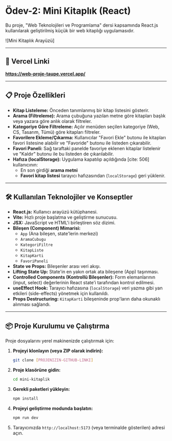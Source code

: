 # Ödev-2: Mini Kitaplık (React)

Bu proje, "Web Teknolojileri ve Programlama" dersi kapsamında React.js kullanılarak geliştirilmiş küçük bir web kitaplığı uygulamasıdır.

![Mini Kitaplık Arayüzü]

---

## 🚀 Vercel Linki


**https://web-proje-taupe.vercel.app/**

---

## 📋 Proje Özellikleri

* **Kitap Listeleme:** Önceden tanımlanmış bir kitap listesini gösterir.
* **Arama (Filtreleme):** Arama çubuğuna yazılan metne göre kitapları başlık veya yazara göre anlık olarak filtreler.
* **Kategoriye Göre Filtreleme:** Açılır menüden seçilen kategoriye (Web, CS, Tasarım, Tümü) göre kitapları filtreler.
* **Favorilere Ekleme/Çıkarma:** Kullanıcılar "Favori Ekle" butonu ile kitapları favori listesine alabilir ve "Favoride" butonu ile listeden çıkarabilir.
* **Favori Paneli:** Sağ taraftaki panelde favoriye eklenen kitaplar listelenir ve "Kaldır" butonu ile bu listeden de çıkarılabilir.
* **Hafıza (localStorage):** Uygulama kapatılıp açıldığında [cite: 506] kullanıcının:
    * En son girdiği **arama metni**
    * **Favori kitap listesi**
    tarayıcı hafızasından (`localStorage`) geri yüklenir.

---

## 🛠️ Kullanılan Teknolojiler ve Konseptler

* **React.js:** Kullanıcı arayüzü kütüphanesi.
* **Vite:** Hızlı proje başlatma ve geliştirme sunucusu.
* **JSX:** JavaScript ve HTML'i birleştiren söz dizimi.
* **Bileşen (Component) Mimarisi:**
    * `App` (Ana bileşen, state'lerin merkezi)
    * `AramaCubugu`
    * `KategoriFiltre`
    * `KitapListe`
    * `KitapKarti`
    * `FavoriPaneli`
* **State ve Props:** Bileşenler arası veri akışı.
* **Lifting State Up:** State'in en yakın ortak ata bileşene (App) taşınması.
* **Controlled Components (Kontrollü Bileşenler):** Form elemanlarının (input, select) değerlerinin React state'i tarafından kontrol edilmesi.
* **useEffect Hook:** Tarayıcı hafızasına (`localStorage`) veri yazma gibi yan etkileri (side-effects) yönetmek için kullanıldı.
* **Props Destructuring:** `KitapKarti` bileşeninde prop'ların daha okunaklı alınması sağlandı.

---

## 📦 Proje Kurulumu ve Çalıştırma

Proje dosyalarını yerel makinenizde çalıştırmak için:

1.  **Projeyi klonlayın (veya ZIP olarak indirin):**
    ```bash
    git clone [PROJENIZIN-GITHUB-LINKI]
    ```

2.  **Proje klasörüne gidin:**
    ```bash
    cd mini-kitaplik
    ```

3.  **Gerekli paketleri yükleyin:**
    ```bash
    npm install
    ```

4.  **Projeyi geliştirme modunda başlatın:**
    ```bash
    npm run dev
    ```

5.  Tarayıcınızda `http://localhost:5173` (veya terminalde gösterilen) adresi açın.
